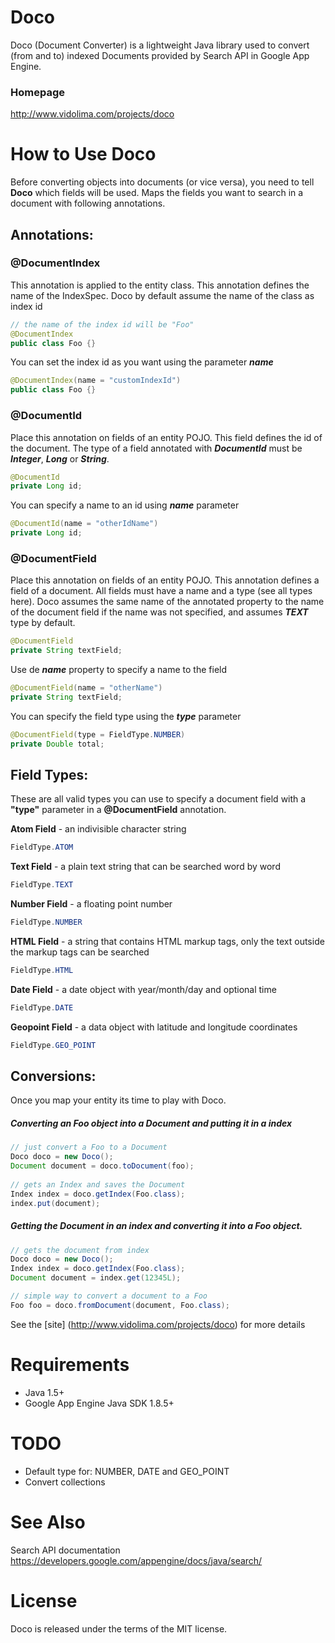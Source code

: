 # Doco
Doco (Document Converter) is a lightweight Java library used to convert (from and to) indexed Documents provided by Search API in Google App Engine.

### Homepage
http://www.vidolima.com/projects/doco

# How to Use Doco

Before converting objects into documents (or vice versa), you need to tell __Doco__ which fields will be used. Maps the fields you want to search in a document with following annotations.

## Annotations:

### @DocumentIndex

This annotation is applied to the entity class. This annotation defines the name of the IndexSpec.
Doco by default assume the name of the class as index id
```java
// the name of the index id will be "Foo"
@DocumentIndex
public class Foo {}
```
You can set the index id as you want using the parameter ___name___
```java
@DocumentIndex(name = "customIndexId")
public class Foo {}
```
### @DocumentId

Place this annotation on fields of an entity POJO. This field defines the id of the document.
The type of a field annotated with ___DocumentId___ must be ___Integer___, ___Long___ or ___String___.

```java
@DocumentId
private Long id;
```

You can specify a name to an id using ___name___ parameter

```java
@DocumentId(name = "otherIdName")
private Long id;
```

### @DocumentField

Place this annotation on fields of an entity POJO. This annotation defines a field of a document.
All fields must have a name and a type (see all types here).
Doco assumes the same name of the annotated property to the name of the document field if the name was not specified, and assumes ___TEXT___ type by default.

```java
@DocumentField
private String textField;
```
Use de ___name___ property to specify a name to the field
```java
@DocumentField(name = "otherName")
private String textField;
```
You can specify the field type using the ___type___ parameter
```java
@DocumentField(type = FieldType.NUMBER)
private Double total;
```

## Field Types:

These are all valid types you can use to specify a document field with a __"type"__ parameter in a __@DocumentField__ annotation.

__Atom Field__ - an indivisible character string
```java
FieldType.ATOM
```

__Text Field__ - a plain text string that can be searched word by word
```java
FieldType.TEXT
```

__Number Field__ - a floating point number
```java
FieldType.NUMBER
```

__HTML Field__ - a string that contains HTML markup tags, only the text outside the markup tags can be searched
```java
FieldType.HTML
```

__Date Field__ - a date object with year/month/day and optional time
```java
FieldType.DATE
```

__Geopoint Field__ - a data object with latitude and longitude coordinates
```java
FieldType.GEO_POINT
```

## Conversions:

Once you map your entity its time to play with Doco.


##### Converting an Foo object into a Document and putting it in a index

```java
// just convert a Foo to a Document
Doco doco = new Doco();
Document document = doco.toDocument(foo);
 				
// gets an Index and saves the Document
Index index = doco.getIndex(Foo.class);
index.put(document);
```

##### Getting the Document in an index and converting it into a Foo object.

```java
// gets the document from index
Doco doco = new Doco();
Index index = doco.getIndex(Foo.class);
Document document = index.get(12345L);

// simple way to convert a document to a Foo
Foo foo = doco.fromDocument(document, Foo.class);
```

See the [site] (http://www.vidolima.com/projects/doco) for more details

# Requirements
* Java 1.5+
* Google App Engine Java SDK 1.8.5+

# TODO
* Default type for: NUMBER, DATE and GEO_POINT
* Convert collections

# See Also
Search API documentation
https://developers.google.com/appengine/docs/java/search/

# License
Doco is released under the terms of the MIT license.
